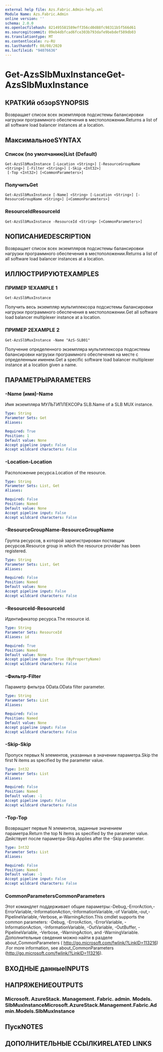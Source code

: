 ```yaml
---
external help file: Azs.Fabric.Admin-help.xml
Module Name: Azs.Fabric.Admin
online version: ''
schema: 2.0.0
ms.openlocfilehash: 821495581589eff356cd0d88fc98311b5f566d61
ms.sourcegitcommit: 09eb4dbfcad6fce303b793dafe9bebdef589db03
ms.translationtype: MT
ms.contentlocale: ru-RU
ms.lasthandoff: 08/08/2020
ms.locfileid: "94076636"
---
```

# <span data-ttu-id="b0514-101">Get-AzsSlbMuxInstance</span><span class="sxs-lookup"><span data-stu-id="b0514-101">Get-AzsSlbMuxInstance</span></span>

## <span data-ttu-id="b0514-102">КРАТКИй обзор</span><span class="sxs-lookup"><span data-stu-id="b0514-102">SYNOPSIS</span></span>
<span data-ttu-id="b0514-103">Возвращает список всех экземпляров подсистемы балансировки нагрузки программного обеспечения в местоположении.</span><span class="sxs-lookup"><span data-stu-id="b0514-103">Returns a list of all software load balancer instances at a location.</span></span>

## <span data-ttu-id="b0514-104">Максимальное</span><span class="sxs-lookup"><span data-stu-id="b0514-104">SYNTAX</span></span>

### <span data-ttu-id="b0514-105">Список (по умолчанию)</span><span class="sxs-lookup"><span data-stu-id="b0514-105">List (Default)</span></span>
```
Get-AzsSlbMuxInstance [-Location <String>] [-ResourceGroupName <String>] [-Filter <String>] [-Skip <Int32>]
 [-Top <Int32>] [<CommonParameters>]
```

### <span data-ttu-id="b0514-106">Получить</span><span class="sxs-lookup"><span data-stu-id="b0514-106">Get</span></span>
```
Get-AzsSlbMuxInstance [-Name] <String> [-Location <String>] [-ResourceGroupName <String>] [<CommonParameters>]
```

### <span data-ttu-id="b0514-107">ResourceId</span><span class="sxs-lookup"><span data-stu-id="b0514-107">ResourceId</span></span>
```
Get-AzsSlbMuxInstance -ResourceId <String> [<CommonParameters>]
```

## <span data-ttu-id="b0514-108">NОПИСАНИЕ</span><span class="sxs-lookup"><span data-stu-id="b0514-108">DESCRIPTION</span></span>
<span data-ttu-id="b0514-109">Возвращает список всех экземпляров подсистемы балансировки нагрузки программного обеспечения в местоположении.</span><span class="sxs-lookup"><span data-stu-id="b0514-109">Returns a list of all software load balancer instances at a location.</span></span>

## <span data-ttu-id="b0514-110">ИЛЛЮСТРИРУЮТ</span><span class="sxs-lookup"><span data-stu-id="b0514-110">EXAMPLES</span></span>

### <span data-ttu-id="b0514-111">ПРИМЕР 1</span><span class="sxs-lookup"><span data-stu-id="b0514-111">EXAMPLE 1</span></span>
```
Get-AzsSlbMuxInstance
```

<span data-ttu-id="b0514-112">Получить весь экземпляр мультиплексора подсистемы балансировки нагрузки программного обеспечения в местоположении.</span><span class="sxs-lookup"><span data-stu-id="b0514-112">Get all software load balancer multiplexer instance at a location.</span></span>

### <span data-ttu-id="b0514-113">ПРИМЕР 2</span><span class="sxs-lookup"><span data-stu-id="b0514-113">EXAMPLE 2</span></span>
```
Get-AzsSlbMuxInstance -Name "AzS-SLB01"
```

<span data-ttu-id="b0514-114">Получение определенного экземпляра мультиплексора подсистемы балансировки нагрузки программного обеспечения на месте с определенным именем.</span><span class="sxs-lookup"><span data-stu-id="b0514-114">Get a specific software load balancer multiplexer instance at a location given a name.</span></span>

## <span data-ttu-id="b0514-115">ПАРАМЕТРЫ</span><span class="sxs-lookup"><span data-stu-id="b0514-115">PARAMETERS</span></span>

### <span data-ttu-id="b0514-116">-Name (имя)</span><span class="sxs-lookup"><span data-stu-id="b0514-116">-Name</span></span>
<span data-ttu-id="b0514-117">Имя экземпляра МУЛЬТИПЛЕКСОРа SLB.</span><span class="sxs-lookup"><span data-stu-id="b0514-117">Name of a SLB MUX instance.</span></span>

```yaml
Type: String
Parameter Sets: Get
Aliases:

Required: True
Position: 1
Default value: None
Accept pipeline input: False
Accept wildcard characters: False
```

### <span data-ttu-id="b0514-118">-Location</span><span class="sxs-lookup"><span data-stu-id="b0514-118">-Location</span></span>
<span data-ttu-id="b0514-119">Расположение ресурса.</span><span class="sxs-lookup"><span data-stu-id="b0514-119">Location of the resource.</span></span>

```yaml
Type: String
Parameter Sets: List, Get
Aliases:

Required: False
Position: Named
Default value: None
Accept pipeline input: False
Accept wildcard characters: False
```

### <span data-ttu-id="b0514-120">-ResourceGroupName</span><span class="sxs-lookup"><span data-stu-id="b0514-120">-ResourceGroupName</span></span>
<span data-ttu-id="b0514-121">Группа ресурсов, в которой зарегистрирован поставщик ресурсов.</span><span class="sxs-lookup"><span data-stu-id="b0514-121">Resource group in which the resource provider has been registered.</span></span>

```yaml
Type: String
Parameter Sets: List, Get
Aliases:

Required: False
Position: Named
Default value: None
Accept pipeline input: False
Accept wildcard characters: False
```

### <span data-ttu-id="b0514-122">-ResourceId</span><span class="sxs-lookup"><span data-stu-id="b0514-122">-ResourceId</span></span>
<span data-ttu-id="b0514-123">Идентификатор ресурса.</span><span class="sxs-lookup"><span data-stu-id="b0514-123">The resource id.</span></span>

```yaml
Type: String
Parameter Sets: ResourceId
Aliases: id

Required: True
Position: Named
Default value: None
Accept pipeline input: True (ByPropertyName)
Accept wildcard characters: False
```

### <span data-ttu-id="b0514-124">-Фильтр</span><span class="sxs-lookup"><span data-stu-id="b0514-124">-Filter</span></span>
<span data-ttu-id="b0514-125">Параметр фильтра OData.</span><span class="sxs-lookup"><span data-stu-id="b0514-125">OData filter parameter.</span></span>

```yaml
Type: String
Parameter Sets: List
Aliases:

Required: False
Position: Named
Default value: None
Accept pipeline input: False
Accept wildcard characters: False
```

### <span data-ttu-id="b0514-126">-Skip</span><span class="sxs-lookup"><span data-stu-id="b0514-126">-Skip</span></span>
<span data-ttu-id="b0514-127">Пропуск первых N элементов, указанных в значении параметра.</span><span class="sxs-lookup"><span data-stu-id="b0514-127">Skip the first N items as specified by the parameter value.</span></span>

```yaml
Type: Int32
Parameter Sets: List
Aliases:

Required: False
Position: Named
Default value: -1
Accept pipeline input: False
Accept wildcard characters: False
```

### <span data-ttu-id="b0514-128">-Top</span><span class="sxs-lookup"><span data-stu-id="b0514-128">-Top</span></span>
<span data-ttu-id="b0514-129">Возвращает первые N элементов, заданные значением параметра.</span><span class="sxs-lookup"><span data-stu-id="b0514-129">Return the top N items as specified by the parameter value.</span></span>
<span data-ttu-id="b0514-130">Действует после параметра-Skip.</span><span class="sxs-lookup"><span data-stu-id="b0514-130">Applies after the -Skip parameter.</span></span>

```yaml
Type: Int32
Parameter Sets: List
Aliases:

Required: False
Position: Named
Default value: -1
Accept pipeline input: False
Accept wildcard characters: False
```

### <span data-ttu-id="b0514-131">CommonParameters</span><span class="sxs-lookup"><span data-stu-id="b0514-131">CommonParameters</span></span>
<span data-ttu-id="b0514-132">Этот командлет поддерживает общие параметры:-Debug,-ErrorAction,-ErrorVariable,-InformationAction,-InformationVariable,-of Variable,-out,-PipelineVariable,-Verbose, и-WarningAction.</span><span class="sxs-lookup"><span data-stu-id="b0514-132">This cmdlet supports the common parameters: -Debug, -ErrorAction, -ErrorVariable, -InformationAction, -InformationVariable, -OutVariable, -OutBuffer, -PipelineVariable, -Verbose, -WarningAction, and -WarningVariable.</span></span> <span data-ttu-id="b0514-133">Дополнительные сведения можно найти в разделе about_CommonParameters ( http://go.microsoft.com/fwlink/?LinkID=113216) .</span><span class="sxs-lookup"><span data-stu-id="b0514-133">For more information, see about_CommonParameters (http://go.microsoft.com/fwlink/?LinkID=113216).</span></span>

## <span data-ttu-id="b0514-134">ВХОДНЫЕ данные</span><span class="sxs-lookup"><span data-stu-id="b0514-134">INPUTS</span></span>

## <span data-ttu-id="b0514-135">НАПРЯЖЕНИЕ</span><span class="sxs-lookup"><span data-stu-id="b0514-135">OUTPUTS</span></span>

### <span data-ttu-id="b0514-136">Microsoft. AzureStack. Management. Fabric. admin. Models. SlbMuxInstance</span><span class="sxs-lookup"><span data-stu-id="b0514-136">Microsoft.AzureStack.Management.Fabric.Admin.Models.SlbMuxInstance</span></span>

## <span data-ttu-id="b0514-137">Пуск</span><span class="sxs-lookup"><span data-stu-id="b0514-137">NOTES</span></span>

## <span data-ttu-id="b0514-138">ДОПОЛНИТЕЛЬНЫЕ ССЫЛКИ</span><span class="sxs-lookup"><span data-stu-id="b0514-138">RELATED LINKS</span></span>
